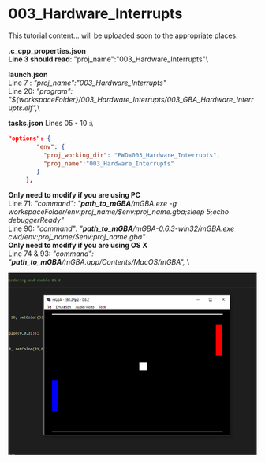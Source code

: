 # 003_Hardware_Interrupts

This tutorial content... will be uploaded soon to the appropriate places.  

**.c_cpp_properties.json**\
**Line 3 should read**: "proj_name":"003_Hardware_Interrupts"\

**launch.json**  
Line 7 : *"proj_name":"003_Hardware_Interrupts"* \
Line 20: *"program": "${workspaceFolder}/003_Hardware_Interrupts/003_GBA_Hardware_Interrupts.elf",*\

**tasks.json**
Lines 05 - 10 :\

```JSON
"options": {
        "env": {
          "proj_working_dir": "PWD=003_Hardware_Interrupts",
          "proj_name":"003_Hardware_Interrupts"
        }
     },
```

 **Only need to modify if you are using PC** \
Line 71: *"command": "**path_to_mGBA**/mGBA.exe -g ${workspaceFolder}/$env:proj_name/$env:proj_name.gba;sleep 5;echo debuggerReady"* \
Line 90: *"command": "**path_to_mGBA**/mGBA-0.6.3-win32/mGBA.exe ${cwd}/$env:proj_name/$env:proj_name.gba"* \
**Only need to modify if you are using OS X** \
Line 74 & 93: *"command": "**path_to_mGBA**/mGBA.app/Contents/MacOS/mGBA",* \

![Look It Works](./images/screenshot.PNG)
